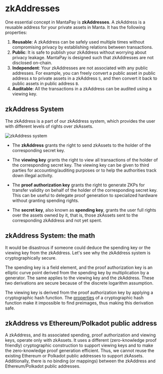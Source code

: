 # zkAddresses

One essential concept in MantaPay is **zkAddresses**. A zkAddress is a reusable address for your private assets in Manta. It has the following properties:

1. **Reusable**: A zkAddress can be safely used multiple times without compromising privacy by establishing relations between transactions.
2. **Public**: It is safe to publish your zkAddress without worrying about privacy leakage. MantaPay is designed such that zkAddresses are not disclosed on-chain.
3. **Independent**: Your zkAddresses are not associated with any public addresses. For example, you can freely convert a public asset in public address `A` to private assets in a zkAddress `S`, and then convert it back to public assets in public address `B`.
4. **Auditable**: All the transactions in a zkAddress can be audited using a viewing key.

## zkAddress System

The zkAddress is a part of our zkAddress system, which provides the user with different levels of rights over zkAssets.

![zkAddress system](./resources/zkAddress.png)

* The **zkAddress** grants the right to send zkAssets to the holder of the corresponding secret key.

* The **viewing key** grants the right to view all transactions of the holder of the corresponding secret key. The viewing key can be given to third parties for accounting/auditing purposes or to help the authorities track down illegal activity.

* The **proof authorization key** grants the right to generate ZKPs for transfer validity on behalf of the holder of the corresponding secret key. This can be useful to delegate proof generation to specialized hardware without granting spending rights.

* The **secret key**, also known as **spending key**, grants the user full rights over the assets owned by it, that is, those zkAssets sent to the corresponding zkAddress and not yet spent.

## zkAddress System: the math

It would be disastrous if someone could deduce the spending key or the viewing key from the zkAddress. Let's see why the zkAddress system is cryptographically secure.

The spending key is a field element, and the proof authorization key is an elliptic curve point derived from the spending key by multiplication by a generator. The same applies to the viewing key and the zkAddress. These two derivations are secure because of the discrete logarithm assumption. 

The viewing key is derived from the proof authorization key by applying a cryptographic hash function. The [properties](https://en.wikipedia.org/wiki/Cryptographic_hash_function#Properties) of a cryptographic hash function make it impossible to find preimages, thus making this derivation safe.

## zkAddress vs Ethereum/Polkadot public address

A zkAddress, and its associated spending, proof authorization and viewing keys, operate only with zkAssets. It uses a different (zero-knowledge proof friendly) cryptographic construction to support viewing keys and to make the zero-knowledge proof generation efficient. Thus, we cannot reuse the existing Ethereum or Polkadot public addresses to support zkAssets. Additionally, there is no binding (or mappings) between the zkAddress and Ethereum/Polkadot public addresses.